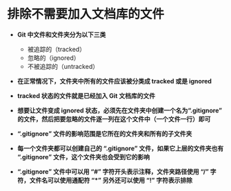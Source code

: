 # 排除不需要加入文档库的文件

- **Git 中文件和文件夹分为以下三类**
  - 被追踪的（tracked）
  - 忽略的（ignored）
  - 不被追踪的（untracked）

- **在正常情况下，文件夹中所有的文件应该被分类成 tracked 或是 ignored**

- **tracked 状态的文件就是已经加入 Git 文档库的文件**

- **想要让文件变成 ignored 状态，必须先在文件夹中创建一个名为“.gitignore” 的文件，然后把要忽略的文件逐一列在这个文件中（一个文件一行）即可**

- **“.gitignore” 文件的影响范围是它所在的文件夹和所有的子文件夹**

- **每一个文件夹都可以创建自己的 “.gitignore” 文件，如果它上层的文件夹也有 “.gitignore” 文件，这个文件夹也会受到它的影响**

- **“.gitignore” 文件中可以用 “#” 字符开头表示注释，文件夹路径使用 “/” 字符，文件名可以使用通配符 “*” 另外还可以使用 “!” 字符表示排除**


